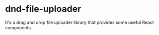# dnd-file-uploader
It's a drag and drop file uploader library that provides some useful React components.
